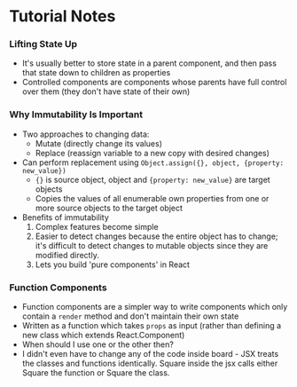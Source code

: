 # Tutorial Notes

### Lifting State Up

* It's usually better to store state in a parent component, and then pass that state down to children as properties
* Controlled components are components whose parents have full control over them (they don't have state of their own)

### Why Immutability Is Important

* Two approaches to changing data:
    * Mutate (directly change its values)
    * Replace (reassign variable to a new copy with desired changes)
* Can perform replacement using `Object.assign({}, object, {property: new_value})`
    * `{}` is source object, object and `{property: new_value}` are target objects
    * Copies the values of all enumerable own properties from one or more source objects to the target object
* Benefits of immutability
    1. Complex features become simple
    2. Easier to detect changes because the entire object has to change; it's difficult to detect changes to mutable objects since they are modified directly.
    3. Lets you build 'pure components' in React

### Function Components

* Function components are a simpler way to write components which only contain a `render` method and don't maintain their own state
* Written as a function which takes `props` as input (rather than defining a new class which extends React.Component)
* When should I use one or the other then?
* I didn't even have to change any of the code inside board - JSX treats the classes and functions identically. Square inside the jsx calls either Square the function or Square the class.


    

